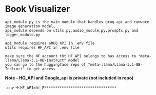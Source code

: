 # Book Visualizer

```
api_module.py is the main module that handles groq api and runware image generation model. 
api_module depends on utils.py,audio_module.py,prompts.py and logger_module.py

api_module requires GROQ_API in .env file 
utils requires HF_API in .env file

make sure the HF account tht HF_API belongs to has access to "meta-llama/Llama-3.1-8B-Instruct" model 
you can go to the huggingface repo of "meta-llama/Llama-3.1-8B-Instruct" to get access 
```

**Note - HG_API and Google_api is private (not included in repo)**

`.env` -> `HF_API=hf_F*********************************`
